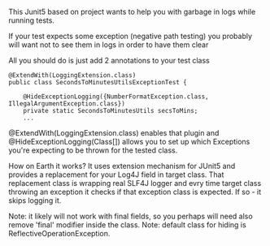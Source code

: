 This Junit5 based on project wants to help you with garbage in logs while running tests.

If your test expects some exception (negative path testing) you probably will want not to see them 
in logs in order to have them clear

All you should do is just add 2 annotations to your test class

~~~
@ExtendWith(LoggingExtension.class)
public class SecondsToMinutesUtilsExceptionTest {

    @HideExceptionLogging({NumberFormatException.class, IllegalArgumentException.class})
    private static SecondsToMinutesUtils secsToMins;
    ...
~~~

@ExtendWith(LoggingExtension.class) enables that plugin and
@HideExceptionLogging(Class[]) allows you to set up which Exceptions you're expecting to be thrown
for the tested class.


How on Earth it works?
It uses extension mechanism for JUnit5 and provides a replacement for your Log4J field in target class.
That replacement class is wrapping real SLF4J logger and evry time target class throwing an exception it checks 
if that exception class is expected. If so - it skips logging it.

Note: it likely will not work with final fields, so you perhaps will need also remove 'final' modifier inside the class.
Note: default class for hiding is ReflectiveOperationException.
